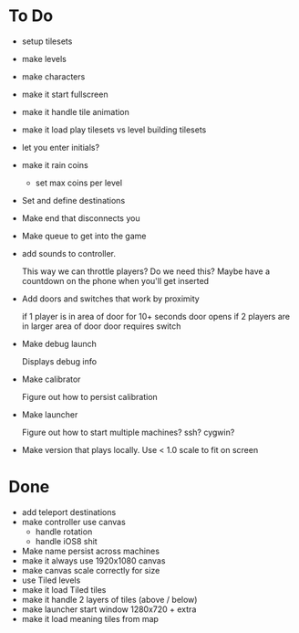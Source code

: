 To Do
=====

*   setup tilesets
*   make levels
*   make characters
*   make it start fullscreen
*   make it handle tile animation
*   make it load play tilesets vs level building tilesets

*   let you enter initials?

*   make it rain coins
    *   set max coins per level
*   Set and define destinations
*   Make end that disconnects you
*   Make queue to get into the game
*   add sounds to controller.

    This way we can throttle players? Do we need this?
    Maybe have a countdown on the phone when you'll get
    inserted

*   Add doors and switches that work by proximity

    if 1 player is in area of door for 10+ seconds door opens
    if 2 players are in larger area of door door requires switch

*   Make debug launch

    Displays debug info

*   Make calibrator

    Figure out how to persist calibration

*   Make launcher

    Figure out how to start multiple machines? ssh? cygwin?

*   Make version that plays locally. Use < 1.0 scale to fit on screen


Done
====

*   add teleport destinations
*   make controller use canvas
    *   handle rotation
    *   handle iOS8 shit
*   Make name persist across machines
*   make it always use 1920x1080 canvas
*   make canvas scale correctly for size
*   use Tiled levels
*   make it load Tiled tiles
*   make it handle 2 layers of tiles (above / below)
*   make launcher start window 1280x720 + extra
*   make it load meaning tiles from map

